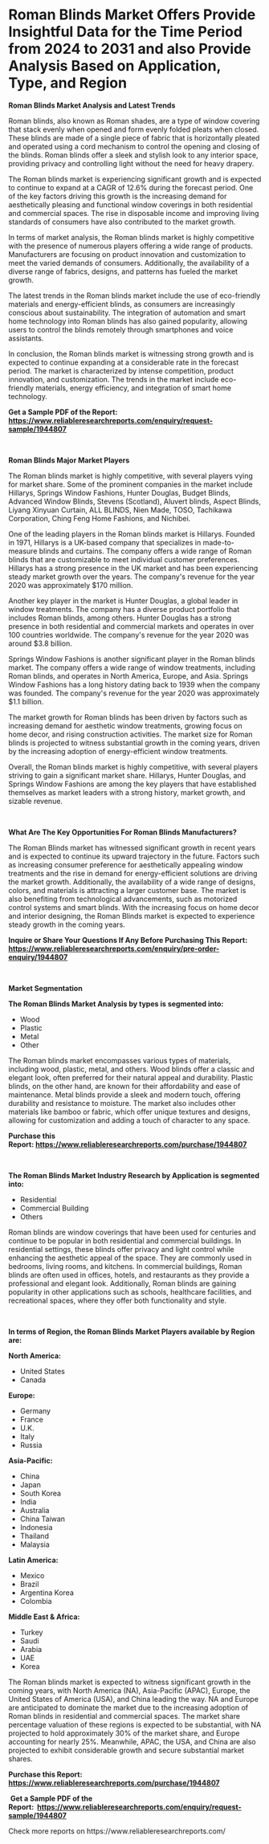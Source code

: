 <p><h1>Roman Blinds Market Offers Provide Insightful Data for the Time Period from 2024 to 2031 and also Provide Analysis Based on Application, Type, and Region</h1></p><p><strong>Roman Blinds Market Analysis and Latest Trends</strong></p>
<p><p>Roman blinds, also known as Roman shades, are a type of window covering that stack evenly when opened and form evenly folded pleats when closed. These blinds are made of a single piece of fabric that is horizontally pleated and operated using a cord mechanism to control the opening and closing of the blinds. Roman blinds offer a sleek and stylish look to any interior space, providing privacy and controlling light without the need for heavy drapery.</p><p>The Roman blinds market is experiencing significant growth and is expected to continue to expand at a CAGR of 12.6% during the forecast period. One of the key factors driving this growth is the increasing demand for aesthetically pleasing and functional window coverings in both residential and commercial spaces. The rise in disposable income and improving living standards of consumers have also contributed to the market growth.</p><p>In terms of market analysis, the Roman blinds market is highly competitive with the presence of numerous players offering a wide range of products. Manufacturers are focusing on product innovation and customization to meet the varied demands of consumers. Additionally, the availability of a diverse range of fabrics, designs, and patterns has fueled the market growth.</p><p>The latest trends in the Roman blinds market include the use of eco-friendly materials and energy-efficient blinds, as consumers are increasingly conscious about sustainability. The integration of automation and smart home technology into Roman blinds has also gained popularity, allowing users to control the blinds remotely through smartphones and voice assistants.</p><p>In conclusion, the Roman blinds market is witnessing strong growth and is expected to continue expanding at a considerable rate in the forecast period. The market is characterized by intense competition, product innovation, and customization. The trends in the market include eco-friendly materials, energy efficiency, and integration of smart home technology.</p></p>
<p><strong>Get a Sample PDF of the Report:&nbsp; <a href="https://www.reliableresearchreports.com/enquiry/request-sample/1944807">https://www.reliableresearchreports.com/enquiry/request-sample/1944807</a></strong></p>
<p>&nbsp;</p>
<p><strong>Roman Blinds Major Market Players</strong></p>
<p><p>The Roman blinds market is highly competitive, with several players vying for market share. Some of the prominent companies in the market include Hillarys, Springs Window Fashions, Hunter Douglas, Budget Blinds, Advanced Window Blinds, Stevens (Scotland), Aluvert blinds, Aspect Blinds, Liyang Xinyuan Curtain, ALL BLINDS, Nien Made, TOSO, Tachikawa Corporation, Ching Feng Home Fashions, and Nichibei.</p><p>One of the leading players in the Roman blinds market is Hillarys. Founded in 1971, Hillarys is a UK-based company that specializes in made-to-measure blinds and curtains. The company offers a wide range of Roman blinds that are customizable to meet individual customer preferences. Hillarys has a strong presence in the UK market and has been experiencing steady market growth over the years. The company's revenue for the year 2020 was approximately $170 million.</p><p>Another key player in the market is Hunter Douglas, a global leader in window treatments. The company has a diverse product portfolio that includes Roman blinds, among others. Hunter Douglas has a strong presence in both residential and commercial markets and operates in over 100 countries worldwide. The company's revenue for the year 2020 was around $3.8 billion.</p><p>Springs Window Fashions is another significant player in the Roman blinds market. The company offers a wide range of window treatments, including Roman blinds, and operates in North America, Europe, and Asia. Springs Window Fashions has a long history dating back to 1939 when the company was founded. The company's revenue for the year 2020 was approximately $1.1 billion.</p><p>The market growth for Roman blinds has been driven by factors such as increasing demand for aesthetic window treatments, growing focus on home decor, and rising construction activities. The market size for Roman blinds is projected to witness substantial growth in the coming years, driven by the increasing adoption of energy-efficient window treatments.</p><p>Overall, the Roman blinds market is highly competitive, with several players striving to gain a significant market share. Hillarys, Hunter Douglas, and Springs Window Fashions are among the key players that have established themselves as market leaders with a strong history, market growth, and sizable revenue.</p></p>
<p>&nbsp;</p>
<p><strong>What Are The Key Opportunities For Roman Blinds Manufacturers?</strong></p>
<p><p>The Roman Blinds market has witnessed significant growth in recent years and is expected to continue its upward trajectory in the future. Factors such as increasing consumer preference for aesthetically appealing window treatments and the rise in demand for energy-efficient solutions are driving the market growth. Additionally, the availability of a wide range of designs, colors, and materials is attracting a larger customer base. The market is also benefiting from technological advancements, such as motorized control systems and smart blinds. With the increasing focus on home decor and interior designing, the Roman Blinds market is expected to experience steady growth in the coming years.</p></p>
<p><strong>Inquire or Share Your Questions If Any Before Purchasing This Report: <a href="https://www.reliableresearchreports.com/enquiry/pre-order-enquiry/1944807">https://www.reliableresearchreports.com/enquiry/pre-order-enquiry/1944807</a></strong></p>
<p>&nbsp;</p>
<p><strong>Market Segmentation</strong></p>
<p><strong>The Roman Blinds Market Analysis by types is segmented into:</strong></p>
<p><ul><li>Wood</li><li>Plastic</li><li>Metal</li><li>Other</li></ul></p>
<p><p>The Roman blinds market encompasses various types of materials, including wood, plastic, metal, and others. Wood blinds offer a classic and elegant look, often preferred for their natural appeal and durability. Plastic blinds, on the other hand, are known for their affordability and ease of maintenance. Metal blinds provide a sleek and modern touch, offering durability and resistance to moisture. The market also includes other materials like bamboo or fabric, which offer unique textures and designs, allowing for customization and adding a touch of character to any space.</p></p>
<p><strong>Purchase this Report:&nbsp;<a href="https://www.reliableresearchreports.com/purchase/1944807">https://www.reliableresearchreports.com/purchase/1944807</a></strong></p>
<p>&nbsp;</p>
<p><strong>The Roman Blinds Market Industry Research by Application is segmented into:</strong></p>
<p><ul><li>Residential</li><li>Commercial Building</li><li>Others</li></ul></p>
<p><p>Roman blinds are window coverings that have been used for centuries and continue to be popular in both residential and commercial buildings. In residential settings, these blinds offer privacy and light control while enhancing the aesthetic appeal of the space. They are commonly used in bedrooms, living rooms, and kitchens. In commercial buildings, Roman blinds are often used in offices, hotels, and restaurants as they provide a professional and elegant look. Additionally, Roman blinds are gaining popularity in other applications such as schools, healthcare facilities, and recreational spaces, where they offer both functionality and style.</p></p>
<p>&nbsp;</p>
<p><strong>In terms of Region, the Roman Blinds Market Players available by Region are:</strong></p>
<p>
    <p> <strong> North America: </strong>
        <ul>
            <li>United States</li>
            <li>Canada</li>
        </ul>
        </p> 
    <p> <strong> Europe: </strong>
        <ul>
            <li>Germany</li>
            <li>France</li>
            <li>U.K.</li>
            <li>Italy</li>
            <li>Russia</li>
        </ul>
        </p> 
    <p> <strong> Asia-Pacific: </strong>
        <ul>
            <li>China</li>
            <li>Japan</li>
            <li>South Korea</li>
            <li>India</li>
            <li>Australia</li>
            <li>China Taiwan</li>
            <li>Indonesia</li>
            <li>Thailand</li>
            <li>Malaysia</li>
        </ul>
        </p> 
    <p> <strong> Latin America: </strong>
        <ul>
            <li>Mexico</li>
            <li>Brazil</li>
            <li>Argentina Korea</li>
            <li>Colombia</li>
        </ul>
        </p> 
    <p> <strong> Middle East & Africa: </strong>
        <ul>
            <li>Turkey</li>
            <li>Saudi</li>
            <li>Arabia</li>
            <li>UAE</li>
            <li>Korea</li>
        </ul>
    </p>
    </p>
<p><p>The Roman blinds market is expected to witness significant growth in the coming years, with North America (NA), Asia-Pacific (APAC), Europe, the United States of America (USA), and China leading the way. NA and Europe are anticipated to dominate the market due to the increasing adoption of Roman blinds in residential and commercial spaces. The market share percentage valuation of these regions is expected to be substantial, with NA projected to hold approximately 30% of the market share, and Europe accounting for nearly 25%. Meanwhile, APAC, the USA, and China are also projected to exhibit considerable growth and secure substantial market shares.</p></p>
<p><strong>Purchase this Report: <a href="https://www.reliableresearchreports.com/purchase/1944807">https://www.reliableresearchreports.com/purchase/1944807</a></strong></p>
<p>&nbsp;<strong>Get a Sample PDF of the Report:&nbsp;&nbsp;<a href="https://www.reliableresearchreports.com/enquiry/request-sample/1944807">https://www.reliableresearchreports.com/enquiry/request-sample/1944807</a></strong></p>
<p><strong></strong></p>
<p>Check more reports on https://www.reliableresearchreports.com/</p>